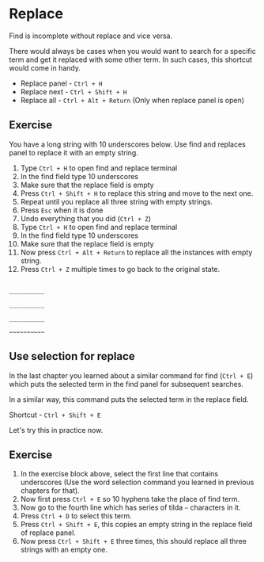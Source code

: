 Replace
========

Find is incomplete without replace and vice versa.

There would always be cases when you would want to search for a specific term
and get it replaced with some other term. In such cases, this shortcut would
come in handy.

* Replace panel - `Ctrl + H`
* Replace next - `Ctrl + Shift + H`
* Replace all - `Ctrl + Alt + Return` (Only when replace panel is open)


Exercise
---------

You have a long string with 10 underscores below. Use find and replaces panel
to replace it with an empty string.

1. Type `Ctrl + H` to open find and replace terminal
2. In the find field type 10 underscores
3. Make sure that the replace field is empty
4. Press `Ctrl + Shift + H` to replace this string and move to the next one.
5. Repeat until you replace all three string with empty strings.
6. Press `Esc` when it is done
7. Undo everything that you did (`Ctrl + Z`)
8. Type `Ctrl + H` to open find and replace terminal
9. In the find field type 10 underscores
10. Make sure that the replace field is empty
11. Now press `Ctrl + Alt + Return` to replace all the instances with empty
    string.
12. Press `Ctrl + Z` multiple times to go back to the original state.

```

__________

__________

__________

~~~~~~~~~~

```


Use selection for replace
--------------------------

In the last chapter you learned about a similar command for find (`Ctrl + E`)
which puts the selected term in the find panel for subsequent searches.

In a similar way, this command puts the selected term in the replace field.

Shortcut - `Ctrl + Shift + E`

Let's try this in practice now.


Exercise
---------

1. In the exercise block above, select the first line that contains
   underscores (Use the word selection command you learned in previous
   chapters for that).
2. Now first press `Ctrl + E` so 10 hyphens take the place of find term.
3. Now go to the fourth line which has series of tilda `~` characters in it.
4. Press `Ctrl + D` to select this term.
5. Press `Ctrl + Shift + E`, this copies an empty string in the replace field
   of replace panel.
6. Now press `Ctrl + Shift + E` three times, this should replace all three
   strings with an empty one.
